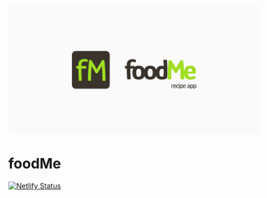 ![Banner](/src/readme-files/banner.png)

# foodMe

[![Netlify Status](https://api.netlify.com/api/v1/badges/eba3c020-2bf5-486b-b8b4-f86ae4533001/deploy-status)](https://food-me.netlify.app/)
